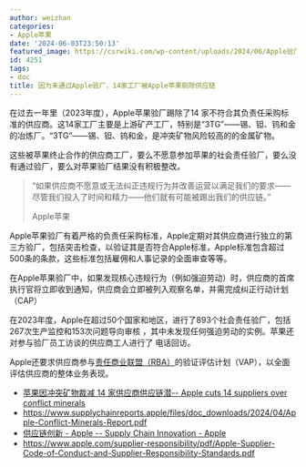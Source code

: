 ```yaml
---
author: weizhan
categories:
- Apple苹果
date: '2024-06-03T23:50:13'
featured_image: https://csrwiki.com/wp-content/uploads/2024/06/Apple验厂.webp
id: 4251
tags:
- doc
title: 因为未通过Apple验厂，14家工厂被Apple苹果剔除供应链
---
```


在过去一年里（2023年度），Apple苹果验厂踢除了14
家不符合其负责任采购标准的供应商。这14家工厂主要是上游矿产工厂，特别是“3TG”——锡、钽、钨和金的冶炼厂。“3TG”——锡、钽、钨和金，是冲突矿物风险较高的的金属矿物。

这些被苹果终止合作的供应商工厂，要么不愿意参加苹果的社会责任验厂，要么没有通过验厂，要么对苹果验厂结果没有积极整改。

> “如果供应商不愿意或无法纠正违规行为并改善运营以满足我们的要求——尽管我们投入了时间和精力——他们就有可能被踢出我们的供应链。”
>
> Apple苹果

Apple苹果验厂有着严格的负责任采购标准，Apple定期对其供应商进行独立的第三方验厂，包括突击检查，以验证其是否符合Apple标准，Apple标准包含超过500条的条款，这些标准包括雇佣和人事记录的全面审查等等​​。

在Apple苹果验厂中，如果发现核心违规行为（例如强迫劳动）时，供应商的首席执行官将立即收到通知，供应商会立即被列入观察名单，并需完成纠正行动计划（CAP）

在2023年度，Apple在超过50个国家和地区，进行了893个社会责任验厂，包括267次生产监控和153次问题导向审核
，其中未发现任何强迫劳动的实例。苹果还对参与验厂员工访谈的供应商工人进行了 电话回访。

Apple还要求供应商参与[责任商业联盟（RBA）](https://csrwiki.com/rba/)的验证评估计划（VAP），以全面评估供应商的整体业务表现。

  * [苹果因冲突矿物裁减 14 家供应商供应链潜-- Apple cuts 14 suppliers over conflict minerals](https://www.supplychaindive.com/news/apple-cuts-14-suppliers-conflict-minerals/714301/)
  * https://www.supplychainreports.apple/files/doc_downloads/2024/04/Apple-Conflict-Minerals-Report.pdf
  * [供应链创新 - Apple -- Supply Chain Innovation - Apple](https://www.apple.com/supply-chain/)
  * https://www.apple.com/supplier-responsibility/pdf/Apple-Supplier-Code-of-Conduct-and-Supplier-Responsibility-Standards.pdf

